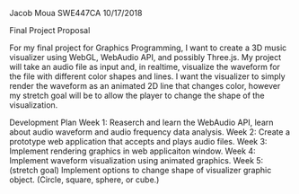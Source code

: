 Jacob Moua
SWE447CA
10/17/2018

Final Project Proposal

For my final project for Graphics Programming, I want to create a 3D music visualizer using WebGL, WebAudio API, and possibly Three.js. My project will take an audio file as input and, in realtime, visualize the waveform for the file with different color shapes and lines. I want the visualizer to simply render the waveform as an animated 2D line that changes color, however my stretch goal will be to allow the player to change the shape of the visualization.

Development Plan
Week 1: Reaserch and learn the WebAudio API, learn about audio waveform and audio frequency data analysis.
Week 2: Create a prototype web application that accepts and plays audio files.
Week 3: Implement rendering graphics in web applicaiton window.
Week 4: Implement waveform visualization using animated graphics.
Week 5: (stretch goal) Implement options to change shape of visualizer graphic object. (Circle, square, sphere, or cube.)
